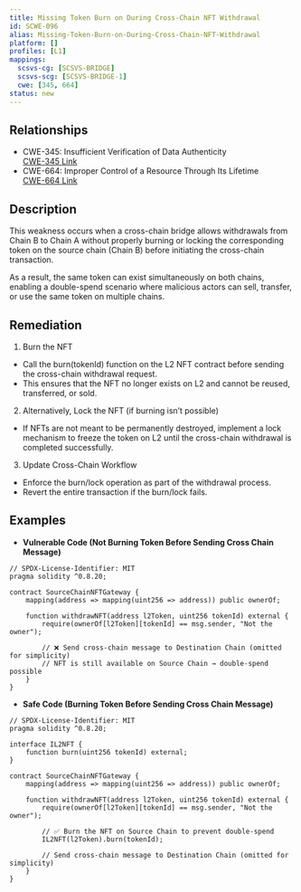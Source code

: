 ```yaml
---
title: Missing Token Burn on During Cross-Chain NFT Withdrawal
id: SCWE-096
alias: Missing-Token-Burn-on-During-Cross-Chain-NFT-Withdrawal
platform: []
profiles: [L1]
mappings:
  scsvs-cg: [SCSVS-BRIDGE]
  scsvs-scg: [SCSVS-BRIDGE-1]
  cwe: [345, 664]
status: new
---
```


## Relationships
- CWE-345:  Insufficient Verification of Data Authenticity  
  [CWE-345 Link](https://cwe.mitre.org/data/definitions/345.html)
- CWE-664: Improper Control of a Resource Through Its Lifetime      
  [CWE-664 Link](https://cwe.mitre.org/data/definitions/664.html)

## Description  
This weakness occurs when a cross-chain bridge allows withdrawals from Chain B to Chain A without properly burning or locking the corresponding token on the source chain (Chain B) before initiating the cross-chain transaction.

As a result, the same token can exist simultaneously on both chains, enabling a double-spend scenario where malicious actors can sell, transfer, or use the same token on multiple chains.

## Remediation  
1. Burn the NFT
- Call the burn(tokenId) function on the L2 NFT contract before sending the cross-chain withdrawal request.
- This ensures that the NFT no longer exists on L2 and cannot be reused, transferred, or sold.

2. Alternatively, Lock the NFT (if burning isn’t possible)
- If NFTs are not meant to be permanently destroyed, implement a lock mechanism to freeze the token on L2 until the cross-chain withdrawal is completed successfully.

3. Update Cross-Chain Workflow

- Enforce the burn/lock operation as part of the withdrawal process.
- Revert the entire transaction if the burn/lock fails.

## Examples  
- **Vulnerable Code (Not Burning Token Before Sending Cross Chain Message)**  
```solidity
// SPDX-License-Identifier: MIT
pragma solidity ^0.8.20;

contract SourceChainNFTGateway {
    mapping(address => mapping(uint256 => address)) public ownerOf;

    function withdrawNFT(address l2Token, uint256 tokenId) external {
        require(ownerOf[l2Token][tokenId] == msg.sender, "Not the owner");

        // ❌ Send cross-chain message to Destination Chain (omitted for simplicity)
        // NFT is still available on Source Chain → double-spend possible
    }
}
```

- **Safe Code (Burning Token Before Sending Cross Chain Message)**
```solidity
// SPDX-License-Identifier: MIT
pragma solidity ^0.8.20;

interface IL2NFT {
    function burn(uint256 tokenId) external;
}

contract SourceChainNFTGateway {
    mapping(address => mapping(uint256 => address)) public ownerOf;

    function withdrawNFT(address l2Token, uint256 tokenId) external {
        require(ownerOf[l2Token][tokenId] == msg.sender, "Not the owner");

        // ✅ Burn the NFT on Source Chain to prevent double-spend
        IL2NFT(l2Token).burn(tokenId);

        // Send cross-chain message to Destination Chain (omitted for simplicity)
    }
}
```